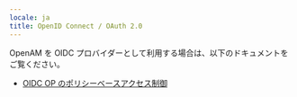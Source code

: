 ```yaml
---
locale: ja
title: OpenID Connect / OAuth 2.0
---
```

OpenAM を OIDC プロバイダーとして利用する場合は、以下のドキュメントをご覧ください。

* [OIDC OP のポリシーベースアクセス制御](../../ja/Policy-based-access-control-for-OIDC-OP/)
